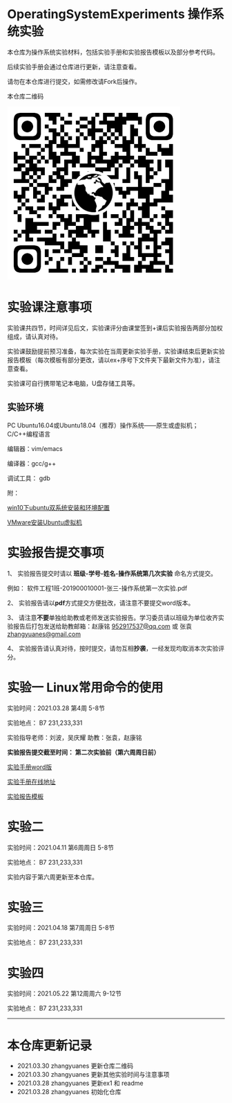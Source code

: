 # OperatingSystemExperiments 操作系统实验

本仓库为操作系统实验材料，包括实验手册和实验报告模板以及部分参考代码。

后续实验手册会通过仓库进行更新，请注意查看。

请勿在本仓库进行提交，如需修改请Fork后操作。

本仓库二维码

![osex](osex.png)

# 实验课注意事项

实验课共四节，时间详见后文，实验课评分由课堂签到+课后实验报告两部分加权组成，请认真对待。

实验课鼓励提前预习准备，每次实验在当周更新实验手册，实验课结束后更新实验报告模板（每次模板有部分更改，请以ex+序号下文件夹下最新文件为准），请注意查看。

实验课可自行携带笔记本电脑，U盘存储工具等。

## 实验环境

PC Ubuntu16.04或Ubuntu18.04（推荐）操作系统——原生或虚拟机； C/C++编程语言

编辑器：vim/emacs

编译器：gcc/g++

调试工具： gdb

附：

[win10下ubuntu双系统安装和环境配置](https://www.bilibili.com/read/cv6081937)

[VMware安装Ubuntu虚拟机](https://zhuanlan.zhihu.com/p/38797088)

# 实验报告提交事项

1、 实验报告提交时请以 **班级-学号-姓名-操作系统第几次实验** 命名方式提交。

例如： 软件工程1班-201900010001-张三-操作系统第一次实验.pdf

2、 实验报告请以**pdf**方式提交方便批改，请注意不要提交word版本。

3、 请注意**不要**单独给助教或老师发送实验报告。学习委员请以班级为单位收齐实验报告后打包发送给助教邮箱：赵康铭 952917537@qq.com 或 张袁 zhangyuanes@gmail.com

4、 实验报告请认真对待，按时提交，请勿互相**抄袭**，一经发现均取消本次实验评分。

# 实验一 Linux常用命令的使用

实验时间：2021.03.28 第4周 5-8节 

实验地点： B7 231,233,331

实验指导老师：刘波，吴庆耀  助教：张袁，赵康铭

**实验报告提交截至时间： 第二次实验前（第六周周日前）**

[实验手册word版](ex1/Lab1Linux常用命令的使用.doc)

[实验手册在线地址](https://www.zybuluo.com/yanbo01haomiao/note/1785787)

[实验报告模板](ex1/操作系统第一次实验报告模板.doc)

# 实验二

实验时间：2021.04.11 第6周周日 5-8节 

实验地点： B7 231,233,331

实验内容于第六周更新至本仓库。

# 实验三

实验时间：2021.04.18 第7周周日 5-8节 

实验地点： B7 231,233,331

# 实验四

实验时间：2021.05.22 第12周周六 9-12节 

实验地点： B7 231,233,331

---

# 本仓库更新记录

- 2021.03.30 zhangyuanes 更新仓库二维码
- 2021.03.30 zhangyuanes 更新其他实验时间与注意事项
- 2021.03.28 zhangyuanes 更新ex1 和 readme
- 2021.03.28 zhangyuanes 初始化仓库
